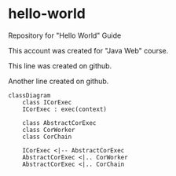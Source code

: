 # hello-world
Repository for "Hello World" Guide

This account was created for "Java Web" course.

This line was created on github.

Another line created on github.

```mermaid
classDiagram
    class ICorExec
    ICorExec : exec(context)
    
    class AbstractCorExec
    class CorWorker
    class CorChain
    
    ICorExec <|-- AbstractCorExec
    AbstractCorExec <|.. CorWorker
    AbstractCorExec <|.. CorChain
```
